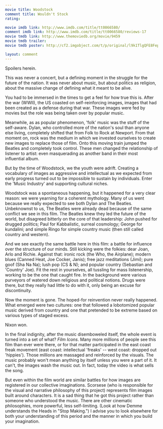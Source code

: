```yaml
---
movie title: Woodstock
comment title: Wouldn't Stock
rating: 

movie imdb link: http://www.imdb.com/title/tt0066580/
comment imdb link: http://www.imdb.com/title/tt0066580/reviews-17
movie tmdb link: http://www.themoviedb.org/movie/9459
movie tmdb trailer: 
movie tmdb poster: http://cf2.imgobject.com/t/p/original/l9k1TlgQFE8FeprSf270BJGDwuJ.jpg

layout: comment
---
```


Spoilers herein.

This was never a concert, but a defining moment in the struggle for the future of the nation. It was never about music, but about politics as religion, about the massive change of defining what it meant to be alive.

You had to be immersed in the times to get a feel for how true this is. After the war (WWII), the US coasted on self-reinforcing images, images that had been created as a defense during that war. These images were fed by movies but the role was being taken over by popular music.

Meanwhile, as as popular phenomenon, 'folk' music was the stuff of the self-aware. Dylan, who controlled more of the nation's soul than anyone else living, completely shifted that from Folk to Rock at Newport. From that moment on, rock was the medium in which we invested ourselves to create new images to replace those of film. Onto this moving train jumped the Beatles and completely took control. These men changed the relationship of listener to artist: even masquerading as another band in their most influential album.

But by the time of Woodstock, we the youth were adrift. Creating a vocabulary of images as aggressive and intellectual as we expected from early progress turned out to be impossible to sustain by individuals. Enter the 'Music Industry' and supporting cultural niches.

Woodstock was a spontaneous happening, but it happened for a very clear reason: we were yearning for a coherent mythology. Many of us went because we really expected to see both Dylan and The Beatles. Unbeknownst to us, The Beatles were already dead because of the same conflict we see in this film. The Beatles knew they led the future of the world, but disagreed bitterly on the core of that leadership: John pushed for drugged politics; Paul for Kabbalistic, surreal cosmology; George for kundalini; and simple Ringo for simple country music (then still called country and western).

And we see exactly the same battle here in this film: a battle for influence over the structure of our minds. Still kicking were the folkies: dear Joan, Arlo and Richie. Against that: ironic rock (the Who, the Airplane); modern blues (Canned Heat, Joe Cocker, Janis); free jazz meditations (Jimi); pure goof (Sha Na Na); lush pop (CS &amp; N); and popular country (Sebastian and 'Country' Joe). Fit the rest in yourselves, all tussling for mass listenership, working to be the one that caught fire. In the background were various purveyors of watered down religious and political notions. Drugs were there, but they really had little to do with it, only being an excuse for discontinuity.

Now the moment is gone. The hoped-for reinvention never really happened. What emerged were two cultures: one that followed a lobotomized popular music derived from country and one that pretended to be extreme based on various types of staged excess.

Nixon won.

In the final indignity, after the music disemboweled itself, the whole event is turned into a set of what? _Film Icons_. Many more millions of people see this film than ever were there, or for that matter participated in the east coast freak movement (east coast: intellectual 'freaks' -- west coast: dropped out 'hippies'). Those millions are massaged and reinforced by the visuals. The music probably won't mean anything by itself unless you were a part of it. It can't, the images wash the music out. In fact, today the video is what sells the song.

But even within the film world are similar battles for how images are registered in our collective imaginations. Scorsese (who is responsible for the visual and narrative philosophy of this project) represents film images built around characters. It is a sad thing that he got this project rather than someone who understood the music. There are other cinematic philosophies, more powerful, less self-limiting. (Look at how Demme understands the Heads in "Stop Making.") I advise you to look elsewhere for both your understanding of this period and the manner in which you build your imagination.
